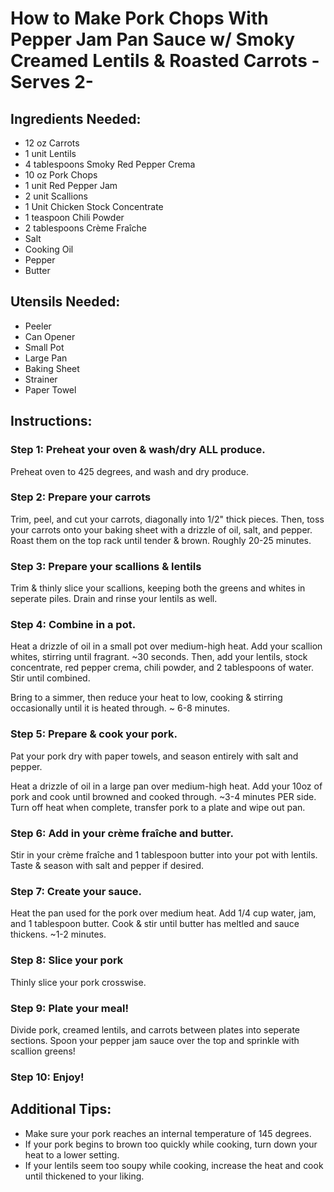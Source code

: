 # How to Make Pork Chops With Pepper Jam Pan Sauce w/ Smoky Creamed Lentils & Roasted Carrots -Serves 2-

## Ingredients Needed:

- 12 oz Carrots
- 1 unit Lentils
- 4 tablespoons Smoky Red Pepper Crema
- 10 oz Pork Chops
- 1 unit Red Pepper Jam
- 2 unit Scallions
- 1 Unit Chicken Stock Concentrate
- 1 teaspoon Chili Powder
- 2 tablespoons Crème Fraîche 
- Salt
- Cooking Oil
- Pepper
- Butter

## Utensils Needed: 

- Peeler
- Can Opener
- Small Pot
- Large Pan
- Baking Sheet
- Strainer
- Paper Towel

## Instructions:

### Step 1: Preheat your oven & wash/dry ALL produce.
Preheat oven to 425 degrees, and wash and dry produce. 

### Step 2: Prepare your carrots
Trim, peel, and cut your carrots, diagonally into 1/2" thick pieces. Then, toss your carrots onto your baking sheet with a drizzle of oil, salt, and pepper. Roast them on the top rack until tender & brown. Roughly 20-25 minutes.

### Step 3: Prepare your scallions & lentils
Trim & thinly slice your scallions, keeping both the greens and whites in seperate piles. Drain and rinse your lentils as well. 

### Step 4: Combine in a pot.
Heat a drizzle of oil in a small pot over medium-high heat. Add your scallion whites, stirring until fragrant. ~30 seconds. Then, add your lentils, stock concentrate, red pepper crema, chili powder, and 2 tablespoons of water. Stir until combined. 

Bring to a simmer, then reduce your heat to low, cooking & stirring occasionally until it is heated through. ~ 6-8 minutes. 

### Step 5: Prepare & cook your pork. 
Pat your pork dry with paper towels, and season entirely with salt and pepper.

Heat a drizzle of oil in a large pan over medium-high heat. Add your 10oz of pork and cook until browned and cooked through. ~3-4 minutes PER side. Turn off heat when complete, transfer pork to a plate and wipe out pan. 

### Step 6: Add in your crème fraîche and butter.
Stir in your crème fraîche and 1 tablespoon butter into your pot with lentils. Taste & season with salt and pepper if desired. 

### Step 7: Create your sauce.
Heat the pan used for the pork over medium heat. Add 1/4 cup water, jam, and 1 tablespoon butter. Cook & stir until butter has meltled and sauce thickens. ~1-2 minutes.

### Step 8: Slice your pork
Thinly slice your pork crosswise.

### Step 9: Plate your meal!
Divide pork, creamed lentils, and carrots between plates into seperate sections. Spoon your pepper jam sauce over the top and sprinkle with scallion greens!

### Step 10: Enjoy!

## Additional Tips:
- Make sure your pork reaches an internal temperature of 145 degrees.
- If your pork begins to brown too quickly while cooking, turn down your heat to a lower setting.
- If your lentils seem too soupy while cooking, increase the heat and cook until thickened to your liking.